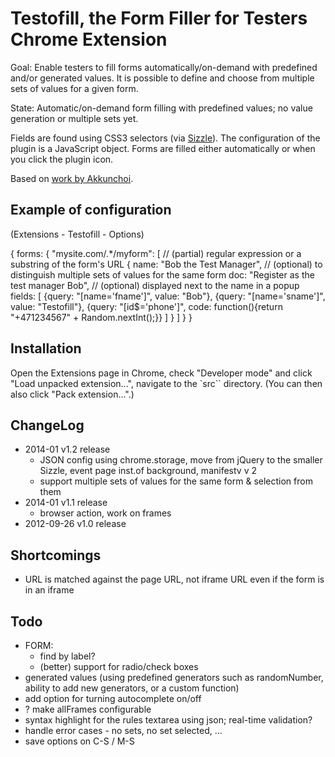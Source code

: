 Testofill, the Form Filler for Testers Chrome Extension
=======================================================

Goal: Enable testers to fill forms automatically/on-demand with predefined and/or generated values.
It is possible to define and choose from multiple sets of values for a given form.

State: Automatic/on-demand form filling with predefined values; no value generation or multiple sets yet.

Fields are found using CSS3 selectors (via [Sizzle]()). The configuration of the plugin is a JavaScript object.
Forms are filled either automatically or when you click the plugin icon.

Based on [work by Akkunchoi](http://akkunchoi.github.io/Autofill-chrome-extension).


Example of configuration
------------------------

(Extensions - Testofill - Options)

{
  forms: {
    "mysite.com/.*/myform": [ // (partial) regular expression or a substring of the form's URL
      {
        name: "Bob the Test Manager",  // (optional) to distinguish multiple sets of values for the same form
        doc: "Register as the test manager Bob", // (optional) displayed next to the name in a popup
        fields: [
          {query: "[name='fname']", value: "Bob"},
          {query: "[name='sname']", value: "Testofill"},
          {query: "[id$='phone']", code: function(){return "+471234567" + Random.nextInt();}}
        ]
      }
    ]
  }
}

Installation
---------------

Open the Extensions page in Chrome, check "Developer mode"
and click "Load unpacked extension...", navigate to the `src``
directory. (You can then also click "Pack extension...".)

ChangeLog
----------------

- 2014-01 v1.2 release
    - JSON config using chrome.storage, move from jQuery to the smaller Sizzle,
      event page inst.of background, manifestv v 2
    - support multiple sets of values for the same form & selection from them
- 2014-01 v1.1 release
  - browser action, work on frames
- 2012-09-26 v1.0 release

Shortcomings
------------

- URL is matched against the page URL, not iframe URL even if the form is in an iframe

Todo
----------------

- FORM:
    - find by label?
    - (better) support for radio/check boxes
- generated values (using predefined generators such as randomNumber, ability to add new generators, or a custom function)
- add option for turning autocomplete on/off
- ? make allFrames configurable
- syntax highlight for the rules textarea using json; real-time validation?
- handle error cases - no sets, no set selected, ...
- save options on C-S / M-S
